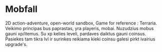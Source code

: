 # Mobfall
 2D action-adventure, open-world sandbox, Game for reference : Terraria. Veikimo principas bus paprastas, yra playeris, mobai. Nuzudzius mobus gauni xp/itemus. Su xp kelies leveli, pardaves daiktus gauni coinsus. Pasiekes tam tikra lvl ir surinkes reikiama kieki coinsu galesi pirkt ivairius upgrade's.
